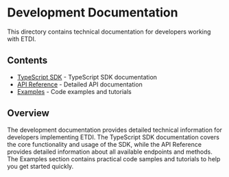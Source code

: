 # Development Documentation

This directory contains technical documentation for developers working with ETDI.

## Contents

- [TypeScript SDK](typescript-sdk.md) - TypeScript SDK documentation
- [API Reference](api-reference.md) - Detailed API documentation
- [Examples](examples.md) - Code examples and tutorials

## Overview

The development documentation provides detailed technical information for developers implementing ETDI. The TypeScript SDK documentation covers the core functionality and usage of the SDK, while the API Reference provides detailed information about all available endpoints and methods. The Examples section contains practical code samples and tutorials to help you get started quickly. 